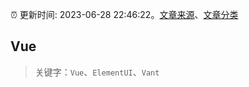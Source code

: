 :alarm_clock: 更新时间: 2023-06-28 22:46:22。[文章来源](/README.md)、[文章分类](/TAGS.md)

## Vue


> 关键字：`Vue`、`ElementUI`、`Vant`



